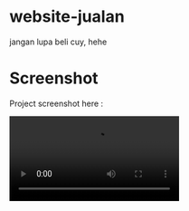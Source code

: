 # website-jualan

jangan lupa beli cuy, hehe

# Screenshot
Project screenshot here :

![screenshot](https://github.com/Jooselleebew/text-animasi/blob/juan/videos.mp4)

